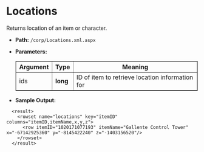 # Locations

Returns location of an item or character.

* __Path:__ ``/corp/Locations.xml.aspx``
* __Parameters:__ 
	<table border="1">
		<tbody>
            <tr>
                <th>Argument</th>
                <th>Type</th>
                <th>Meaning</th>
            </tr>
             <tr>
                <td>ids</td>
                <td><strong>long</strong></td>
                <td>ID of item to retrieve location information for</td>
            </tr>
		</tbody>
	</table>

* __Sample Output:__
```
  <result>
    <rowset name="locations" key="itemID" columns="itemID,itemName,x,y,z">
      <row itemID="1020171077193" itemName="Gallente Control Tower" x="-67142925360" y="-8145422240" z="-1403156520"/>
    </rowset>
  </result>
```

